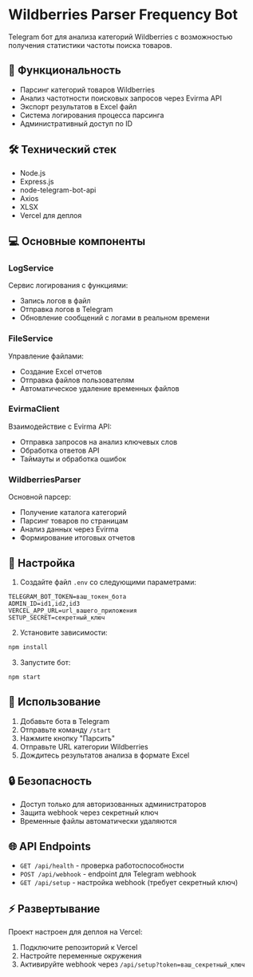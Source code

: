 # Wildberries Parser Frequency Bot

Telegram бот для анализа категорий Wildberries с возможностью получения статистики частоты поиска товаров.

## 🚀 Функциональность

- Парсинг категорий товаров Wildberries
- Анализ частотности поисковых запросов через Evirma API
- Экспорт результатов в Excel файл
- Система логирования процесса парсинга
- Административный доступ по ID

## 🛠 Технический стек

- Node.js
- Express.js
- node-telegram-bot-api
- Axios
- XLSX
- Vercel для деплоя

## 💻 Основные компоненты

### LogService
Сервис логирования с функциями:
- Запись логов в файл
- Отправка логов в Telegram
- Обновление сообщений с логами в реальном времени

### FileService
Управление файлами:
- Создание Excel отчетов
- Отправка файлов пользователям
- Автоматическое удаление временных файлов

### EvirmaClient
Взаимодействие с Evirma API:
- Отправка запросов на анализ ключевых слов
- Обработка ответов API
- Таймауты и обработка ошибок

### WildberriesParser
Основной парсер:
- Получение каталога категорий
- Парсинг товаров по страницам
- Анализ данных через Evirma
- Формирование итоговых отчетов

## 🔧 Настройка

1. Создайте файл `.env` со следующими параметрами:
```env
TELEGRAM_BOT_TOKEN=ваш_токен_бота
ADMIN_ID=id1,id2,id3
VERCEL_APP_URL=url_вашего_приложения
SETUP_SECRET=секретный_ключ
```

2. Установите зависимости:
```bash
npm install
```

3. Запустите бот:
```bash
npm start
```

## 📝 Использование

1. Добавьте бота в Telegram
2. Отправьте команду `/start`
3. Нажмите кнопку "Парсить"
4. Отправьте URL категории Wildberries
5. Дождитесь результатов анализа в формате Excel

## 🔒 Безопасность

- Доступ только для авторизованных администраторов
- Защита webhook через секретный ключ
- Временные файлы автоматически удаляются

## 🌐 API Endpoints

- `GET /api/health` - проверка работоспособности
- `POST /api/webhook` - endpoint для Telegram webhook
- `GET /api/setup` - настройка webhook (требует секретный ключ)

## ⚡ Развертывание

Проект настроен для деплоя на Vercel:

1. Подключите репозиторий к Vercel
2. Настройте переменные окружения
3. Активируйте webhook через `/api/setup?token=ваш_секретный_ключ`